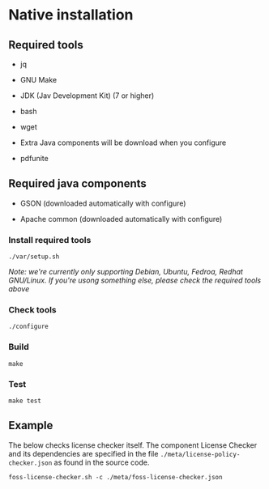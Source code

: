 # Native installation

## Required tools

* jq

* GNU Make

* JDK (Jav Development Kit) (7 or higher)

* bash

* wget

* Extra Java components will be download when you configure

* pdfunite

## Required java components

* GSON (downloaded automatically with configure)

* Apache common (downloaded automatically with configure)

### Install required tools

~~~
./var/setup.sh
~~~

*Note: we're currently only supporting Debian, Ubuntu, Fedroa, Redhat GNU/Linux. If you're usong something else, please check the required tools above* 


### Check tools

~~~
./configure
~~~

### Build

~~~
make
~~~

### Test

~~~
make test
~~~

## Example

The below checks license checker itself. The component License Checker
and its dependencies are specified in the file
`./meta/license-policy-checker.json` as found in the source code.

~~~
foss-license-checker.sh -c ./meta/foss-license-checker.json 
~~~


